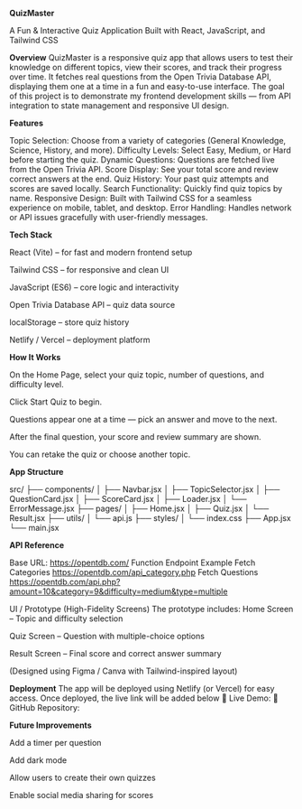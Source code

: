 **QuizMaster**

A Fun & Interactive Quiz Application
 Built with React, JavaScript, and Tailwind CSS

**Overview**
QuizMaster is a responsive quiz app that allows users to test their knowledge on different topics, view their scores, and track their progress over time.
 It fetches real questions from the Open Trivia Database API, displaying them one at a time in a fun and easy-to-use interface.
The goal of this project is to demonstrate my frontend development skills — from API integration to state management and responsive UI design.

**Features**

 Topic Selection: Choose from a variety of categories (General Knowledge, Science, History, and more).
Difficulty Levels: Select Easy, Medium, or Hard before starting the quiz.
Dynamic Questions: Questions are fetched live from the Open Trivia API.
Score Display: See your total score and review correct answers at the end.
Quiz History: Your past quiz attempts and scores are saved locally.
Search Functionality: Quickly find quiz topics by name.
Responsive Design: Built with Tailwind CSS for a seamless experience on mobile, tablet, and desktop.
Error Handling: Handles network or API issues gracefully with user-friendly messages.

**Tech Stack**

React (Vite) – for fast and modern frontend setup


Tailwind CSS – for responsive and clean UI


JavaScript (ES6) – core logic and interactivity


Open Trivia Database API – quiz data source


localStorage – store quiz history


Netlify / Vercel – deployment platform


**How It Works**

On the Home Page, select your quiz topic, number of questions, and difficulty level.


Click Start Quiz to begin.


Questions appear one at a time — pick an answer and move to the next.


After the final question, your score and review summary are shown.


You can retake the quiz or choose another topic.


**App Structure**
 
src/
├── components/
│   ├── Navbar.jsx
│   ├── TopicSelector.jsx
│   ├── QuestionCard.jsx
│   ├── ScoreCard.jsx
│   ├── Loader.jsx
│   └── ErrorMessage.jsx
├── pages/
│   ├── Home.jsx
│   ├── Quiz.jsx
│   └── Result.jsx
├── utils/
│   └── api.js
├── styles/
│   └── index.css
├── App.jsx
└── main.jsx



**API Reference**

Base URL: https://opentdb.com/
Function
Endpoint Example
Fetch Categories
https://opentdb.com/api_category.php
Fetch Questions
https://opentdb.com/api.php?amount=10&category=9&difficulty=medium&type=multiple


UI / Prototype (High-Fidelity Screens)
The prototype includes:
Home Screen – Topic and difficulty selection


Quiz Screen – Question with multiple-choice options


Result Screen – Final score and correct answer summary


(Designed using Figma / Canva with Tailwind-inspired layout)

**Deployment** 
The app will be deployed using Netlify (or Vercel) for easy access.
 Once deployed, the live link will be added below 
🔗 Live Demo: 
 🔗 GitHub Repository: 
 
**Future Improvements**

Add a timer per question


Add dark mode


Allow users to create their own quizzes


Enable social media sharing for scores




